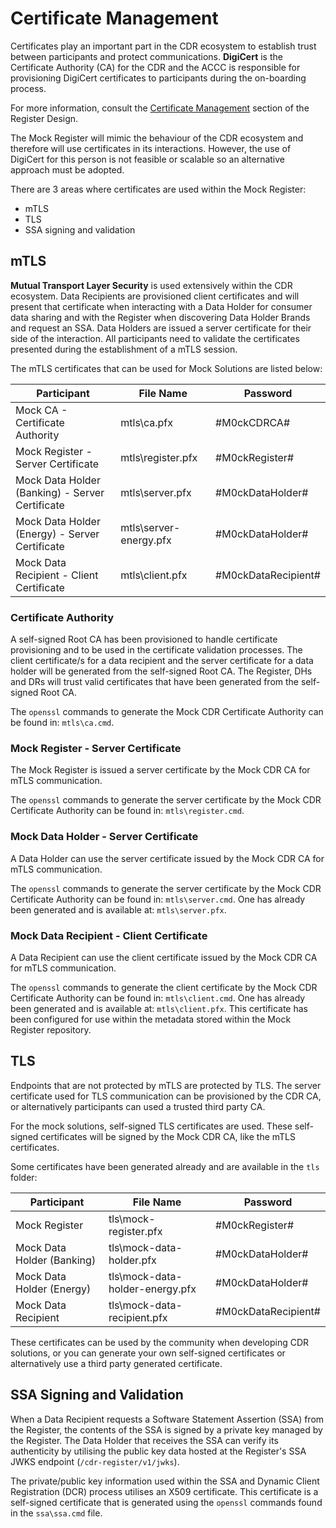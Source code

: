 # Certificate Management

Certificates play an important part in the CDR ecosystem to establish trust between participants and protect communications.  **DigiCert** is the Certificate Authority (CA) for the CDR and the ACCC is responsible for provisioning DigiCert certificates to participants during the on-boarding process.

For more information, consult the [Certificate Management](https://cdr-register.github.io/register/#certificate-management) section of the Register Design.

The Mock Register will mimic the behaviour of the CDR ecosystem and therefore will use certificates in its interactions.  However, the use of DigiCert for this person is not feasible or scalable so an alternative approach must be adopted.

There are 3 areas where certificates are used within the Mock Register:
- mTLS
- TLS
- SSA signing and validation

## mTLS

**Mutual Transport Layer Security** is used extensively within the CDR ecosystem.  Data Recipients are provisioned client certificates and will present that certificate when interacting with a Data Holder for consumer data sharing and with the Register when discovering Data Holder Brands and request an SSA.  Data Holders are issued a server certificate for their side of the interaction.  All participants need to validate the certificates presented during the establishment of a mTLS session.

The mTLS certificates that can be used for Mock Solutions are listed below:

| Participant | File Name | Password |
|-------------|-----------|----------|
| Mock CA - Certificate Authority | mtls\ca.pfx | #M0ckCDRCA# |
| Mock Register - Server Certificate | mtls\register.pfx | #M0ckRegister# |
| Mock Data Holder (Banking) - Server Certificate | mtls\server.pfx | #M0ckDataHolder# |
| Mock Data Holder (Energy) - Server Certificate | mtls\server-energy.pfx | #M0ckDataHolder# |
| Mock Data Recipient - Client Certificate | mtls\client.pfx | #M0ckDataRecipient# |

### Certificate Authority

A self-signed Root CA has been provisioned to handle certificate provisioning and to be used in the certificate validation processes.  The client certificate/s for a data recipient and the server certificate for a data holder will be generated from the self-signed Root CA.  The Register, DHs and DRs will trust valid certificates that have been generated from the self-signed Root CA.

The `openssl` commands to generate the Mock CDR Certificate Authority can be found in: `mtls\ca.cmd`.

### Mock Register - Server Certificate

The Mock Register is issued a server certificate by the Mock CDR CA for mTLS communication.

The `openssl` commands to generate the server certificate by the Mock CDR Certificate Authority can be found in: `mtls\register.cmd`.

### Mock Data Holder - Server Certificate

A Data Holder can use the server certificate issued by the Mock CDR CA for mTLS communication.

The `openssl` commands to generate the server certificate by the Mock CDR Certificate Authority can be found in: `mtls\server.cmd`.  One has already been generated and is available at: `mtls\server.pfx`.

### Mock Data Recipient - Client Certificate

A Data Recipient can use the client certificate issued by the Mock CDR CA for mTLS communication.

The `openssl` commands to generate the client certificate by the Mock CDR Certificate Authority can be found in: `mtls\client.cmd`.  One has already been generated and is available at: `mtls\client.pfx`.  This certificate has been configured for use within the metadata stored within the Mock Register repository.

## TLS

Endpoints that are not protected by mTLS are protected by TLS.  The server certificate used for TLS communication can be provisioned by the CDR CA, or alternatively participants can used a trusted third party CA.

For the mock solutions, self-signed TLS certificates are used.  These self-signed certificates will be signed by the Mock CDR CA, like the mTLS certificates.

Some certificates have been generated already and are available in the `tls` folder:

| Participant | File Name | Password |
|-------------|-----------|----------|
| Mock Register | tls\mock-register.pfx | #M0ckRegister# |
| Mock Data Holder (Banking) | tls\mock-data-holder.pfx | #M0ckDataHolder# |
| Mock Data Holder (Energy) | tls\mock-data-holder-energy.pfx | #M0ckDataHolder# |
| Mock Data Recipient | tls\mock-data-recipient.pfx | #M0ckDataRecipient# |

These certificates can be used by the community when developing CDR solutions, or you can generate your own self-signed certificates or alternatively use a third party generated certificate.

## SSA Signing and Validation

When a Data Recipient requests a Software Statement Assertion (SSA) from the Register, the contents of the SSA is signed by a private key managed by the Register.  The Data Holder that receives the SSA can verify its authenticity by utilising the public key data hosted at the Register's SSA JWKS endpoint (`/cdr-register/v1/jwks`).

The private/public key information used within the SSA and Dynamic Client Registration (DCR) process utilises an X509 certificate.  This certificate is a self-signed certificate that is generated using the `openssl` commands found in the `ssa\ssa.cmd` file.
